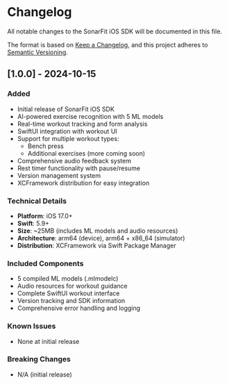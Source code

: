 # Changelog

All notable changes to the SonarFit iOS SDK will be documented in this file.

The format is based on [Keep a Changelog](https://keepachangelog.com/en/1.0.0/),
and this project adheres to [Semantic Versioning](https://semver.org/spec/v2.0.0.html).

## [1.0.0] - 2024-10-15

### Added
- Initial release of SonarFit iOS SDK
- AI-powered exercise recognition with 5 ML models
- Real-time workout tracking and form analysis
- SwiftUI integration with workout UI
- Support for multiple workout types:
  - Bench press
  - Additional exercises (more coming soon)
- Comprehensive audio feedback system
- Rest timer functionality with pause/resume
- Version management system
- XCFramework distribution for easy integration

### Technical Details
- **Platform**: iOS 17.0+
- **Swift**: 5.9+
- **Size**: ~25MB (includes ML models and audio resources)
- **Architecture**: arm64 (device), arm64 + x86_64 (simulator)
- **Distribution**: XCFramework via Swift Package Manager

### Included Components
- 5 compiled ML models (.mlmodelc)
- Audio resources for workout guidance
- Complete SwiftUI workout interface
- Version tracking and SDK information
- Comprehensive error handling and logging

### Known Issues
- None at initial release

### Breaking Changes
- N/A (initial release)